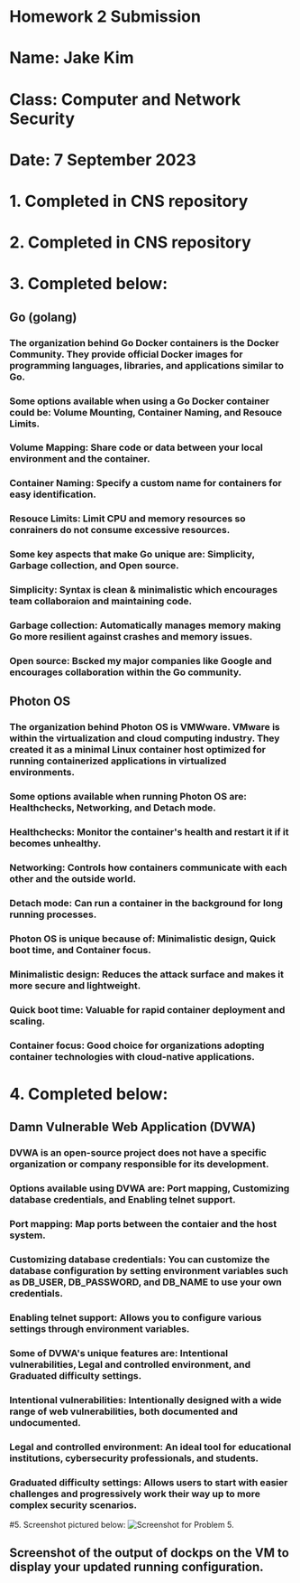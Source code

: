 # **Homework 2 Submission**
# Name: Jake Kim
# Class: Computer and Network Security
# Date: 7 September 2023


# 1. Completed in CNS repository 

# 2. Completed in CNS repository

# 3. Completed below:
##  Go (golang)
### The organization behind Go Docker containers is the Docker Community. They provide official Docker images for programming languages, libraries, and applications similar to Go. 
### Some options available when using a Go Docker container could be: Volume Mounting, Container Naming, and Resouce Limits.
### Volume Mapping: Share code or data between your local environment and the container.
### Container Naming: Specify a custom name for containers for easy identification.
### Resouce Limits: Limit CPU and memory resources so conrainers do not consume excessive resources.
### Some key aspects that make Go unique are: Simplicity, Garbage collection, and Open source.
### Simplicity: Syntax is clean & minimalistic which encourages team collaboraion and maintaining code.
### Garbage collection: Automatically manages memory making Go more resilient against crashes and memory issues.
### Open source: Bscked my major companies like Google and encourages collaboration within the Go community.

##  Photon OS
### The organization behind Photon OS is VMWware. VMware is within the virtualization and cloud computing industry. They created it as a minimal Linux container host optimized for running containerized applications in virtualized environments. 
### Some options available when running Photon OS are: Healthchecks, Networking, and Detach mode.
### Healthchecks: Monitor the container's health and restart it if it becomes unhealthy.
### Networking: Controls how containers communicate with each other and the outside world.
### Detach mode: Can run a container in the background for long running processes.
### Photon OS is unique because of: Minimalistic design, Quick boot time, and Container focus.
### Minimalistic design: Reduces the attack surface and makes it more secure and lightweight.
### Quick boot time: Valuable for rapid container deployment and scaling.
### Container focus: Good choice for organizations adopting container technologies with cloud-native applications.

# 4. Completed below:
## Damn Vulnerable Web Application (DVWA)
### DVWA is an open-source project does not have a specific organization or company responsible for its development.
### Options available using DVWA are: Port mapping, Customizing database credentials, and Enabling telnet support.
### Port mapping: Map ports between the contaier and the host system.
### Customizing database credentials: You can customize the database configuration by setting environment variables such as DB_USER, DB_PASSWORD, and DB_NAME to use your own credentials.
### Enabling telnet support: Allows you to configure various settings through environment variables.
### Some of DVWA's unique features are: Intentional vulnerabilities, Legal and controlled environment, and Graduated difficulty settings.
### Intentional vulnerabilities: Intentionally designed with a wide range of web vulnerabilities, both documented and undocumented.
### Legal and controlled environment: An ideal tool for educational institutions, cybersecurity professionals, and students.
### Graduated difficulty settings: Allows users to start with easier challenges and progressively work their way up to more complex security scenarios.

#5. Screenshot pictured below:
![Screenshot for Problem 5.](/Screenshots/HW2b.png)
## Screenshot of the output of dockps on the VM to display your updated running configuration.

